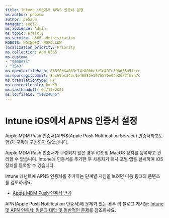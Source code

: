 ```yaml
---
title: Intune iOS에서 APNS 인증서 설정
ms.author: pebaum
author: pebaum
manager: scotv
ms.audience: Admin
ms.topic: article
ms.service: o365-administration
ROBOTS: NOINDEX, NOFOLLOW
localization_priority: Priority
ms.collection: Adm_O365
ms.custom:
- "9000654"
- "3543"
ms.openlocfilehash: 66590b8a063e74e80bbe3e1e497c596d63a54ece
ms.sourcegitcommit: 8bc60ec34bc1e40685e3976576e04a2623f63a7c
ms.translationtype: HT
ms.contentlocale: ko-KR
ms.lasthandoff: 04/15/2021
ms.locfileid: "51824045"
---
```

# <a name="intune-ios-set-up-apns-certificate"></a>Intune iOS에서 APNS 인증서 설정

Apple MDM Push 인증서(APNS(Apple Push Notification Service) 인증서라고도 함)가 구독에 구성되지 않았습니다.

Apple MDM Push 인증서가 구성되지 않은 경우 iOS 및 MacOS 장치를 등록하고 관리할 수 없습니다. Intune에 인증서를 추가한 후 사용자가 회사 포털 앱을 설치하여 iOS 장치를 등록할 수 있습니다.

Intune 테넌트에 APNS 인증서를 추가하는 단계별 지침을 보려면 다음 링크의 콘텐츠를 검토하세요.

- [Apple MDM Push 인증서 받기](https://docs.microsoft.com/mem/intune/enrollment/apple-mdm-push-certificate-get)

APN(Apple Push Notification 인증서)에 문제가 있는 경우 이 블로그 게시물: [Intune 및 APN 인증서: 질문과 대답 및 일반적인 문제](https://techcommunity.microsoft.com/t5/Intune-Customer-Success/Intune-and-the-APNs-certificate-FAQ-and-common-issues/ba-p/280121)를 참조하세요.
